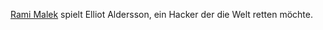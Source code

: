 [Rami Malek](../../Personen/Schauspieler/Rami%20Malek.md) spielt Elliot Aldersson, ein Hacker der die Welt retten möchte. 
